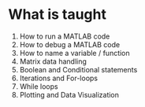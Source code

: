 # What is taught

1. How to run a MATLAB code
2. How to debug a MATLAB code
3. How to name a variable / function
4. Matrix data handling
5. Boolean and Conditional statements
6. Iterations and For-loops
7. While loops
8. Plotting and Data Visualization